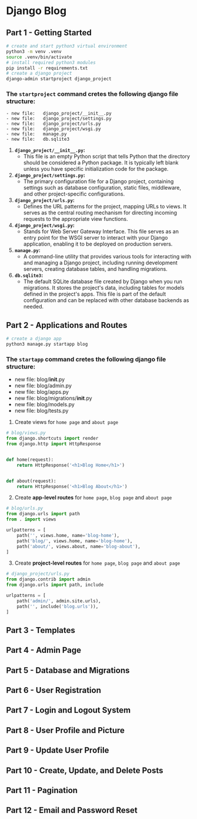 # Django Blog

## Part 1 - Getting Started
```bash
# create and start python3 virtual environment 
python3 -m venv .venv
source .venv/bin/activate
# install required python3 modules 
pip install -r requirements.txt
# create a django project
django-admin startproject django_project
```

### The `startproject` command cretes the following django file structure:
	- new file:   django_project/__init__.py
	- new file:   django_project/settings.py
	- new file:   django_project/urls.py
	- new file:   django_project/wsgi.py
	- new file:   manage.py
	- new file:   db.sqlite3

1. **`django_project/__init__.py`:**
   - This file is an empty Python script that tells Python that the directory should be considered a Python package. It is typically left blank unless you have specific initialization code for the package.
2. **`django_project/settings.py`:**
   - The primary configuration file for a Django project, containing settings such as database configuration, static files, middleware, and other project-specific configurations.
3. **`django_project/urls.py`:**
   - Defines the URL patterns for the project, mapping URLs to views. It serves as the central routing mechanism for directing incoming requests to the appropriate view functions.
4. **`django_project/wsgi.py`:**
   - Stands for Web Server Gateway Interface. This file serves as an entry point for the WSGI server to interact with your Django application, enabling it to be deployed on production servers.
5. **`manage.py`:**
   - A command-line utility that provides various tools for interacting with and managing a Django project, including running development servers, creating database tables, and handling migrations.
6. **`db.sqlite3`:**
   - The default SQLite database file created by Django when you run migrations. It stores the project's data, including tables for models defined in the project's apps. This file is part of the default configuration and can be replaced with other database backends as needed.

## Part 2 - Applications and Routes
```bash
# create a django app
python3 manage.py startapp blog
```
### The `startapp` command cretes the following django file structure:
   - new file:   blog/__init__.py
   - new file:   blog/admin.py
   - new file:   blog/apps.py
   - new file:   blog/migrations/__init__.py
   - new file:   blog/models.py
   - new file:   blog/tests.py

1. Create views for `home page` and `about page`
```python
# blog/views.py
from django.shortcuts import render
from django.http import HttpResponse


def home(request):
    return HttpResponse('<h1>Blog Home</h1>')


def about(request):
    return HttpResponse('<h1>Blog About</h1>')
```

2. Create **app-level routes** for `home page`, `blog page` and `about page`
```python
# blog/urls.py
from django.urls import path
from . import views

urlpatterns = [
    path('', views.home, name='blog-home'),
    path('blog/', views.home, name='blog-home'),
    path('about/', views.about, name='blog-about'),
]
```

3. Create **project-level routes** for `home page`, `blog page` and `about page`
```python
# django_project/urls.py
from django.contrib import admin
from django.urls import path, include

urlpatterns = [
    path('admin/', admin.site.urls),
    path('', include('blog.urls')),
]
```

## Part 3 - Templates

## Part 4 - Admin Page

## Part 5 - Database and Migrations

## Part 6 - User Registration

## Part 7 - Login and Logout System

## Part 8 - User Profile and Picture

## Part 9 - Update User Profile

## Part 10 - Create, Update, and Delete Posts

## Part 11 - Pagination

## Part 12 - Email and Password Reset
